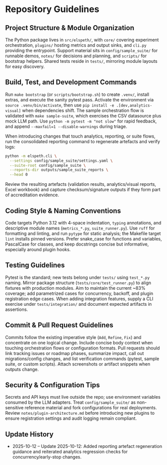 # Repository Guidelines

## Project Structure & Module Organization

The Python package lives in `src/elspeth/`, with `core/` covering experiment orchestration, `plugins/` hosting metrics and output sinks, and `cli.py` providing the entrypoint. Support material sits in `config/sample_suite/` for runnable demos, `notes/` for decisions and planning, and `scripts/` for bootstrap helpers. Shared tests reside in `tests/`, mirroring module layouts for easy discovery.

## Build, Test, and Development Commands

Run `make bootstrap` (or `scripts/bootstrap.sh`) to create `.venv/`, install extras, and execute the sanity pytest pass. Activate the environment via `source .venv/bin/activate`, then use `pip install -e .[dev,analytics-visual]` when dependencies shift. The sample orchestration flow is validated with `make sample-suite`, which exercises the CSV datasource plus mock LLM path. Use `python -m pytest -m "not slow"` for rapid feedback, and append `--maxfail=1 --disable-warnings` during triage.

When introducing changes that touch analytics, reporting, or suite flows, run the consolidated reporting command to regenerate artefacts and verify logs:

```bash
python -m elspeth.cli \
  --settings config/sample_suite/settings.yaml \
  --suite-root config/sample_suite \
  --reports-dir outputs/sample_suite_reports \
  --head 0
```

Review the resulting artefacts (validation results, analytics/visual reports, Excel workbook) and capture checksum/signature outputs if they form part of accreditation evidence.

## Coding Style & Naming Conventions

Code targets Python 3.12 with 4-space indentation, `typing` annotations, and descriptive module names (`metrics_*.py`, `suite_runner.py`). Use `ruff` for formatting and linting, and run `pytype` for static analysis; the Makefile target `lint` installs pinned versions. Prefer snake_case for functions and variables, PascalCase for classes, and keep docstrings concise but informative, especially around plugin hooks.

## Testing Guidelines

Pytest is the standard; new tests belong under `tests/` using `test_*.py` naming. Mirror package structure (`tests/core/test_runner.py`) to align fixtures with production modules. Aim to maintain the current ~83% coverage; add parametrized cases for concurrency, backoff, and plugin registration edge cases. When adding integration features, supply a CLI exercise under `tests/integration/` and document expected artifacts in assertions.
<!-- UPDATE 2025-10-12: Include analytics/reporting regression tests when touching SuiteReportGenerator, analytics sinks, or the visual analytics sink; see `tests/test_reporting.py`, `tests/test_outputs_visual.py`, and `tests/test_integration_visual_suite.py`. -->

## Commit & Pull Request Guidelines

Commits follow the existing imperative style (`Add`, `Refine`, `Fix`) and concentrate on one logical change. Include concise body context when touching orchestration flows or configuration formats. Pull requests should link tracking issues or roadmap phases, summarize impact, call out migrations/config changes, and list verification commands (pytest, sample suite, or custom scripts). Attach screenshots or artifact snippets when outputs change.

## Security & Configuration Tips

Secrets and API keys must live outside the repo; use environment variables consumed by the LLM adapters. Treat `config/sample_suite/` as non-sensitive reference material and fork configurations for real deployments. Review `notes/plugin-architecture.md` before introducing new plugins to ensure registration settings and audit logging remain compliant.
<!-- UPDATE 2025-10-12: When modifying concurrency, retry, early-stop logic, or analytics sinks (JSON/visual), update the corresponding architecture docs and regenerate signed/visual artefacts if output formats change. -->

## Update History

- 2025-10-12 – Update 2025-10-12: Added reporting artefact regeneration guidance and reiterated analytics regression checks for concurrency/early-stop changes.
